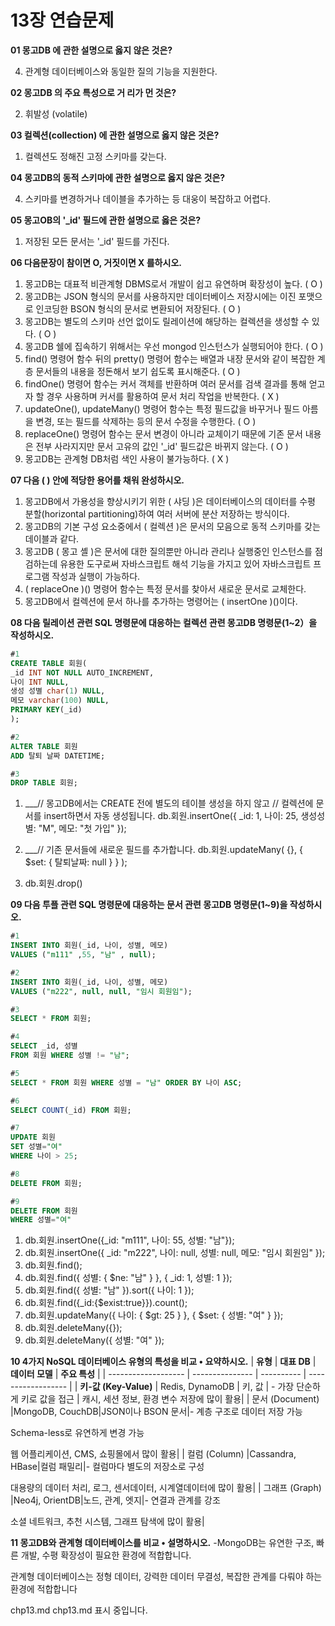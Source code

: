 
# 13장 연습문제

**01 몽고DB 에 관한 설명으로 옳지 않은 것은?**

4. 관계형 데이터베이스와 동일한 질의 기능을 지원한다.

**02 몽고DB 의 주요 특성으로 거 리가 먼 것은?**

2. 휘발성 (volatile)

**03 컬렉션(collection) 에 관한 설명으로 옳지 않은 것은?**

1. 컬렉션도 정해진 고정 스키마를 갖는다.

**04 몽고DB의 동적 스키마에 관한 설명으로 옳지 않은 것은?**

4. 스키마를 변경하거나 데이블을 추가하는 등 대웅이 복잡하고 어렵다.

**05 몽고OB의 '_id' 필드에 관한 설명으로 옳은 것은?**

1. 저장된 모든 문서는 '_id' 필드를 가진다.

**06 다음문장이 참이면 O, 거짓이면 X 를하시오.**

1. 몽고DB는 대표적 비관계형 DBMS로서 개발이 쉽고 유연하며 확장성이 높다. ( O )
2. 몽고DB는 JSON 형식의 문서를 사용하지만 데이터베이스 저장시에는 이진 포맷으로 인코딩한 BSON 형식의 문서로 변환되어 저장된다. ( O )
3. 몽고DB는 별도의 스키마 선언 없이도 릴레이션에 해당하는 컬렉션을 생성할 수 있다. ( O )
4. 몽고DB 쉘에 집속하기 위해서는 우선 mongod 인스턴스가 실행되어야 한다. ( O )
5. find() 명령어 함수 뒤의 pretty() 명령어 함수는 배열과 내장 문서와 같이 복잡한 계층 문서들의 내용을 정돈해서 보기 쉽도록 표시해준다. ( O )
6. findOne() 명령어 함수는 커서 객체를 반환하며 여러 문서를 검색 결과를 통해 얻고자 할 경우 사용하며 커서를 활용하여 문서 처리 작업을 반복한다. ( X )
7. updateOne(), updateMany() 명령어 함수는 특정 필드값을 바꾸거나 필드 아름을 변경, 또는 필드를 삭제하는 등의 문서 수정을 수행한다. ( O )
8. replaceOne() 명령어 함수는 문서 변경이 아니라 교체이기 때문에 기존 문서 내용은 전부 사라지지만 문서 고유의 값인 '_id' 필드값은 바뀌지 않는다. ( O )
9. 몽고DB는 관계형 DB처럼 색인 사용이 불가능하다. ( X )

**07 다음 ( ) 안에 적당한 용어를 채워 완성하시오.**

1. 몽고DB에서 가용성을 향상시키기 위한 ( 샤딩 )은 데이터베이스의 데이터를 수평 분할(horizontal partitioning)하여 여러 서버에 분산 저장하는 방식이다.
2. 몽고DB의 기본 구성 요소중에서 ( 컬렉션 )은 문서의 모음으로 동적 스키마를 갖는 데이블과 같다.
3. 몽고DB ( 몽고 셸 )은 문서에 대한 질의뿐만 아니라 관리나 실행중인 인스턴스를 점검하는데 유용한 도구로써 자바스크립트 해석 기능을 가지고 있어 자바스크립트 프로그램 작성과 실행이 가능하다.
4. ( replaceOne )() 명령어 함수는 특정 문서를 찾아서 새로운 문서로 교체한다.
5. 몽고DB에서 컬렉션에 문서 하나를 추가하는 명령어는 ( insertOne )()이다.

**08 다음 릴레이션 관련 SQL 명령문에 대응하는 컬렉션 관련 몽고DB 명령문(1~2）을 작성하시오.**

```sql
#1
CREATE TABLE 회원(
_id INT NOT NULL AUTO_INCREMENT,
나이 INT NULL,
생성 성별 char(1) NULL,
메모 varchar(100) NULL,
PRIMARY KEY(_id)
);

#2
ALTER TABLE 회원
ADD 탈퇴 날짜 DATETIME;

#3
DROP TABLE 회원;
```

1. ___// 몽고DB에서는 CREATE 전에 별도의 테이블 생성을 하지 않고
// 컬렉션에 문서를 insert하면서 자동 생성됩니다.
db.회원.insertOne({ _id: 1, 나이: 25, 생성성별: "M", 메모: "첫 가입" });

2. ___// 기존 문서들에 새로운 필드를 추가합니다.
db.회원.updateMany(
  {},
  { $set: { 탈퇴날짜: null } }
);

3. db.회원.drop()

**09 다음 투플 관련 SQL 명령문에 대응하는 문서 관련 몽고DB 명령문(1~9)을 작성하시오.**

```sql
#1
INSERT INTO 회원(_id, 나이, 성별, 메모)
VALUES ("m111" ,55, "남" , null);

#2
INSERT INTO 회원(_id, 나이, 성별, 메모)
VALUES ("m222", null, null, "임시 회원임");

#3
SELECT * FROM 회원;

#4
SELECT _id, 성별
FROM 회원 WHERE 성별 != "남";

#5
SELECT * FROM 회원 WHERE 성별 = "남" ORDER BY 나이 ASC;

#6
SELECT COUNT(_id) FROM 회원;

#7
UPDATE 회원
SET 성별="여"
WHERE 나이 > 25;

#8
DELETE FROM 회원;

#9
DELETE FROM 회원
WHERE 성별="여"
```

1. db.회원.insertOne({_id: "m111", 나이: 55, 성별: "남"});
2. db.회원.insertOne({ _id: "m222", 나이: null, 성별: null, 메모: "임시 회원임" });
3. db.회원.find();
4. db.회원.find({ 성별: { $ne: "남" } }, { _id: 1, 성별: 1 });
5. db.회원.find({ 성별: "남" }).sort({ 나이: 1 });
6. db.회원.find({_id:{$exist:true}}).count();
7. db.회원.updateMany({ 나이: { $gt: 25 } }, { $set: { 성별: "여" } });
8. db.회원.deleteMany({});
9. db.회원.deleteMany({ 성별: "여" });

**10 4가지 NoSQL 데이터베이스 유형의 특성을 비교 • 요약하시오.**
| **유형**              | **대표 DB**       | **데이터 모델** | **주요 특성**          |
| ------------------- | --------------- | ---------- | ------------------ |
| **키-값 (Key-Value)** | Redis, DynamoDB | 키, 값       | - 가장 단순하게 키로 값을 접근 |
캐시, 세션 정보, 환경 변수 저장에 많이 활용|
| 문서 (Document) |MongoDB, CouchDB|JSON이나 BSON 문서|- 계층 구조로 데이터 저장 가능

Schema-less로 유연하게 변경 가능

웹 어플리케이션, CMS, 쇼핑몰에서 많이 활용|
| 컬럼 (Column) |Cassandra, HBase|컬럼 패밀리|- 컬럼마다 별도의 저장소로 구성

대용량의 데이터 처리, 로그, 센서데이터, 시계열데이터에 많이 활용|
| 그래프 (Graph) |Neo4j, OrientDB|노드, 관계, 엣지|- 연결과 관계를 강조

소셜 네트워크, 추천 시스템, 그래프 탐색에 많이 활용|

**11 몽고DB와 관계형 데이터베이스를 비교 • 설명하시오.**
-MongoDB는 유연한 구조, 빠른 개발, 수평 확장성이 필요한 환경에 적합합니다.

관계형 데이터베이스는 정형 데이터, 강력한 데이터 무결성, 복잡한 관계를 다뤄야 하는 환경에 적합합니다








chp13.md
chp13.md 표시 중입니다.
